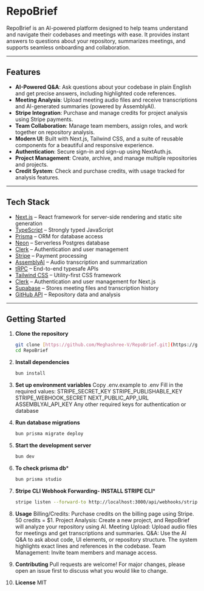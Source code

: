 # RepoBrief

RepoBrief is an AI-powered platform designed to help teams understand and navigate their codebases and meetings with ease. It provides instant answers to questions about your repository, summarizes meetings, and supports seamless onboarding and collaboration.

---

## Features

- **AI-Powered Q&A**: Ask questions about your codebase in plain English and get precise answers, including highlighted code references.
- **Meeting Analysis**: Upload meeting audio files and receive transcriptions and AI-generated summaries (powered by AssemblyAI).
- **Stripe Integration**: Purchase and manage credits for project analysis using Stripe payments.
- **Team Collaboration**: Manage team members, assign roles, and work together on repository analysis.
- **Modern UI**: Built with Next.js, Tailwind CSS, and a suite of reusable components for a beautiful and responsive experience.
- **Authentication**: Secure sign-in and sign-up using NextAuth.js.
- **Project Management**: Create, archive, and manage multiple repositories and projects.
- **Credit System**: Check and purchase credits, with usage tracked for analysis features.

---

## Tech Stack

- [Next.js](https://nextjs.org) – React framework for server-side rendering and static site generation
- [TypeScript](https://www.typescriptlang.org/) – Strongly typed JavaScript
- [Prisma](https://prisma.io) – ORM for database access
- [Neon](https://neon.tech) – Serverless Postgres database
- [Clerk](https://clerk.com) – Authentication and user management
- [Stripe](https://stripe.com) – Payment processing
- [AssemblyAI](https://www.assemblyai.com/) – Audio transcription and summarization
- [tRPC](https://trpc.io) – End-to-end typesafe APIs
- [Tailwind CSS](https://tailwindcss.com) – Utility-first CSS framework
- [Clerk](https://clerk.dev) – Authentication and user management for Next.js  
- [Supabase](https://supabase.com) – Stores meeting files and transcription history
- [GitHub API](https://docs.github.com/en/rest) – Repository data and analysis
---

## Getting Started

1. **Clone the repository**
   ```sh
   git clone [https://github.com/Meghashree-V/RepoBrief.git](https://github.com/Meghashree-V/RepoBrief.git)
   cd RepoBrief

2. **Install dependencies**
   ```sh
   bun install

3. **Set up environment variables**
   Copy .env.example to .env
   Fill in the required values:
   STRIPE_SECRET_KEY
   STRIPE_PUBLISHABLE_KEY
   STRIPE_WEBHOOK_SECRET
   NEXT_PUBLIC_APP_URL
   ASSEMBLYAI_API_KEY
   Any other required keys for authentication or database

4. **Run database migrations**
   ```sh
   bun prisma migrate deploy

5. **Start the development server**
   ```sh
   bun dev

6. **To check prisma db***
   ```sh
   bun prisma studio

7. **Stripe CLI Webhook Forwarding- INSTALL STRIPE CLI***
   ```sh
   stripe listen --forward-to http://localhost:3000/api/webhooks/stripe

8. **Usage**
   Billing/Credits: Purchase credits on the billing page using Stripe. 50 credits = $1.
   Project Analysis: Create a new project, and RepoBrief will analyze your repository using AI.
   Meeting Upload: Upload audio files for meetings and get transcriptions and summaries.
   Q&A: Use the AI Q&A to ask about code, UI elements, or repository structure. The system highlights exact lines and references in the codebase.
   Team Management: Invite team members and manage access.

9. **Contributing**
   Pull requests are welcome! For major changes, please open an issue first to discuss what you would like to change.

10. **License**
   MIT
